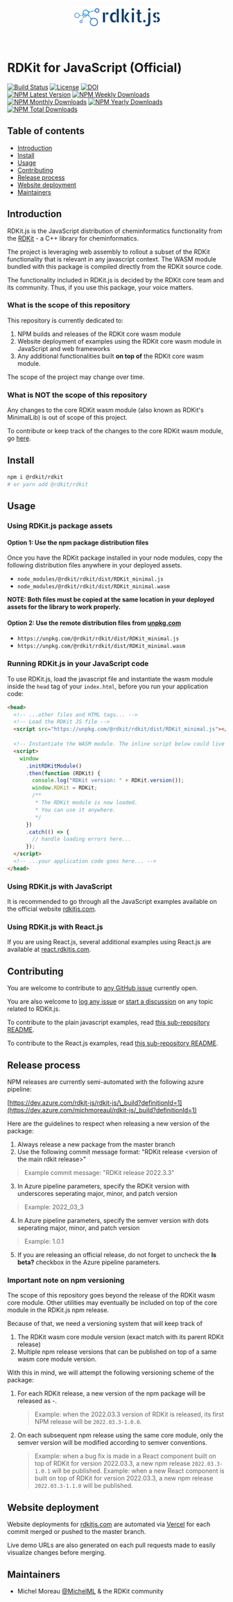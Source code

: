 <br />
<p align="center">
  <a href="https://github.com/rdkit/rdkit-js">
    <img src="rdkitjs_logo.png" alt="rdkit.js - Project Logo">
  </a>
  </p>
<br />

# RDKit for JavaScript (Official) <!-- omit in toc -->

[![Build Status](https://dev.azure.com/rdkit-js/rdkit-js/_apis/build/status/rdkit.rdkit-js?branchName=master)](https://dev.azure.com/rdkit-js/rdkit-js/_build/latest?definitionId=1&branchName=master)
[![License](https://img.shields.io/github/license/rdkit/rdkit)](https://github.com/rdkit/rdkit-js/blob/master/LICENSE)
[![DOI](https://zenodo.org/badge/10009991.svg)](https://zenodo.org/badge/latestdoi/10009991)  
[![NPM Latest Version](https://img.shields.io/npm/v/@rdkit/rdkit)](https://www.npmjs.com/package/@rdkit/rdkit)
[![NPM Weekly Downloads](https://img.shields.io/npm/dw/@rdkit/rdkit)](https://www.npmjs.com/package/@rdkit/rdkit)
[![NPM Monthly Downloads](https://img.shields.io/npm/dm/@rdkit/rdkit)](https://www.npmjs.com/package/@rdkit/rdkit)
[![NPM Yearly Downloads](https://img.shields.io/npm/dy/@rdkit/rdkit)](https://www.npmjs.com/package/@rdkit/rdkit)
[![NPM Total Downloads](https://img.shields.io/npm/dt/@rdkit/rdkit?label=total%20downloads)](https://www.npmjs.com/package/@rdkit/rdkit)

## Table of contents <!-- omit in toc -->

- [Introduction](#introduction)
- [Install](#install)
- [Usage](#usage)
- [Contributing](#contributing)
- [Release process](#release-process)
- [Website deployment](#website-deployment)
- [Maintainers](#maintainers)

## Introduction

RDKit.js is the JavaScript distribution of cheminformatics functionality from the [RDKit](https://github.com/rdkit/rdkit) - a C++ library for cheminformatics.

The project is leveraging web assembly to rollout a subset of the RDKit functionality that is relevant in any javascript context. The WASM module bundled with this package is compiled directly from the RDKit source code.

The functionality included in RDKit.js is decided by the RDKit core team and its community. Thus, if you use this package, your voice matters.

### What is the scope of this repository

This repository is currently dedicated to:

1. NPM builds and releases of the RDKit core wasm module
2. Website deployment of examples using the RDKit core wasm module in JavaScript and web frameworks
3. Any additional functionalities built **on top of** the RDKit core wasm module.

The scope of the project may change over time.

### What is NOT the scope of this repository

Any changes to the core RDKit wasm module (also known as RDKit's MinimalLib) is out of scope of this project.

To contribute or keep track of the changes to the core RDKit wasm module, go [here](https://github.com/rdkit/rdkit/tree/master/Code/MinimalLib).

## Install

```bash
npm i @rdkit/rdkit
# or yarn add @rdkit/rdkit
```

## Usage

### Using RDKit.js package assets

#### Option 1: Use the npm package distribution files

Once you have the RDKit package installed in your node modules, copy the following distribution files anywhere in your deployed assets.

- `node_modules/@rdkit/rdkit/dist/RDKit_minimal.js`
- `node_modules/@rdkit/rdkit/dist/RDKit_minimal.wasm`

**NOTE: Both files must be copied at the same location in your deployed assets for the library to work properly.**

#### Option 2: Use the remote distribution files from [unpkg.com](https://unpkg.com/)

- `https://unpkg.com/@rdkit/rdkit/dist/RDKit_minimal.js`
- `https://unpkg.com/@rdkit/rdkit/dist/RDKit_minimal.wasm`

### Running RDKit.js in your JavaScript code

To use RDKit.js, load the javascript file and instantiate the wasm module inside the `head` tag of your `index.html`, before you run your application code:

```html
<head>
  <!-- ...other files and HTML tags... -->
  <!-- Load the RDKit JS file -->
  <script src="https://unpkg.com/@rdkit/rdkit/dist/RDKit_minimal.js"></script>

  <!-- Instantiate the WASM module. The inline script below could live elsewhere inside your application code. -->
  <script>
    window
      .initRDKitModule()
      .then(function (RDKit) {
        console.log("RDKit version: " + RDKit.version());
        window.RDKit = RDKit;
        /**
         * The RDKit module is now loaded.
         * You can use it anywhere.
         */
      })
      .catch(() => {
        // handle loading errors here...
      });
  </script>
  <!-- ...your application code goes here... -->
</head>
```

### Using RDKit.js with JavaScript

It is recommended to go through all the JavaScript examples available on the official website [rdkitjs.com](https://rdkitjs.com).

### Using RDKit.js with React.js

If you are using React.js, several additional examples using React.js are available at [react.rdkitjs.com](https://react.rdkitjs.com).

## Contributing

You are welcome to contribute to [any GitHub issue](https://github.com/rdkit/rdkit-js/issues) currently open.

You are also welcome to [log any issue](https://github.com/rdkit/rdkit-js/issues/new/choose) or [start a discussion](https://github.com/rdkit/rdkit-js/discussions/new) on any topic related to RDKit.js.

To contribute to the plain javascript examples, read [this sub-repository README](https://github.com/rdkit/rdkit-js/tree/master/examples/javascript).

To contribute to the React.js examples, read [this sub-repository README](https://github.com/rdkit/rdkit-js/tree/master/examples/react).

## Release process

NPM releases are currently semi-automated with the following azure pipeline:

[https://dev.azure.com/rdkit-js/rdkit-js/\_build?definitionId=1](https://dev.azure.com/michmoreaul/rdkit-js/_build?definitionId=1)

Here are the guidelines to respect when releasing a new version of the package:

1. Always release a new package from the master branch
2. Use the following commit message format: "RDKit release \<version of the main rdkit release\>"

> Example commit message: "RDKit release 2022.3.3"

3. In Azure pipeline parameters, specify the RDKit version with underscores seperating major, minor, and patch version

> Example: 2022_03_3

4. In Azure pipeline parameters, specify the semver version with dots seperating major, minor, and patch version

> Example: 1.0.1

5. If you are releasing an official release, do not forget to uncheck the **Is beta?** checkbox in the Azure pipeline parameters.

### Important note on npm versioning

The scope of this repository goes beyond the release of the RDKit wasm core module. Other utilities may eventually be included on top of the core module in the RDKit.js npm release.

Because of that, we need a versioning system that will keep track of

1. The RDKit wasm core module version (exact match with its parent RDKit release)
2. Multiple npm release versions that can be published on top of a same wasm core module version.

With this in mind, we will attempt the following versioning scheme of the package:

1. For each RDKit release, a new version of the npm package will be released as <rdkit version>-<initial semver version>.
   > Example: when the 2022.03.3 version of RDKit is released, its first NPM release will be `2022.03.3-1.0.0`.
2. On each subsequent npm release using the same core module, only the semver version will be modified according to semver conventions.
   > Example: when a bug fix is made in a React component built on top of RDKit for version 2022.03.3, a new npm release `2022.03.3-1.0.1` will be published.
   > Example: when a new React component is built on top of RDKit for version 2022.03.3, a new npm release `2022.03.3-1.1.0` will be published.

## Website deployment

Website deployments for [rdkitjs.com](https://rdkitjs.com) are automated via [Vercel](https://vercel.com/) for each commit merged or pushed to the master branch.

Live demo URLs are also generated on each pull requests made to easily visualize changes before merging.

## Maintainers

- Michel Moreau [@MichelML](https://github.com/MichelML) & the RDKit community
